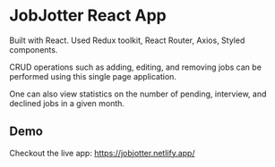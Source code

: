
# JobJotter React App

Built with React. Used Redux toolkit, React Router, Axios, Styled components.

CRUD operations such as adding, editing, and removing jobs can be performed using this single page application.

One can also view statistics on the number of pending, interview, and declined jobs in a given month.



## Demo

Checkout the live app: https://jobjotter.netlify.app/

